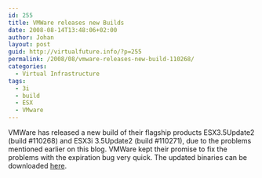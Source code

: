 ```yaml
---
id: 255
title: VMWare releases new Builds
date: 2008-08-14T13:48:06+02:00
author: Johan
layout: post
guid: http://virtualfuture.info/?p=255
permalink: /2008/08/vmware-releases-new-build-110268/
categories:
  - Virtual Infrastructure
tags:
  - 3i
  - build
  - ESX
  - VMware
---
```

VMWare has released a new build of their flagship products ESX3.5Update2 (build #110268) and ESX3i 3.5Update2 (build #110271), due to the problems mentioned earlier on this blog. VMWare kept their promise to fix the problems with the expiration bug very quick. The updated binaries can be downloaded <a href="http://www.vmware.com/download/vi/" target="_blank">here</a>.